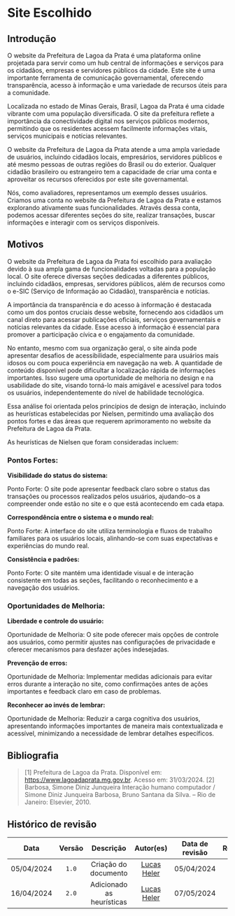 # Site Escolhido

## Introdução

O website da Prefeitura de Lagoa da Prata é uma plataforma online projetada para servir como um hub central de informações e serviços para os cidadãos, empresas e servidores públicos da cidade. Este site é uma importante ferramenta de comunicação governamental, oferecendo transparência, acesso à informação e uma variedade de recursos úteis para a comunidade.

Localizada no estado de Minas Gerais, Brasil, Lagoa da Prata é uma cidade vibrante com uma população diversificada. O site da prefeitura reflete a importância da conectividade digital nos serviços públicos modernos, permitindo que os residentes acessem facilmente informações vitais, serviços municipais e notícias relevantes.

O website da Prefeitura de Lagoa da Prata atende a uma ampla variedade de usuários, incluindo cidadãos locais, empresários, servidores públicos e até mesmo pessoas de outras regiões do Brasil ou do exterior. Qualquer cidadão brasileiro ou estrangeiro tem a capacidade de criar uma conta e aproveitar os recursos oferecidos por este site governamental.

Nós, como avaliadores, representamos um exemplo desses usuários. Criamos uma conta no website da Prefeitura de Lagoa da Prata e estamos explorando ativamente suas funcionalidades. Através dessa conta, podemos acessar diferentes seções do site, realizar transações, buscar informações e interagir com os serviços disponíveis.

## Motivos

O website da Prefeitura de Lagoa da Prata foi escolhido para avaliação devido à sua ampla gama de funcionalidades voltadas para a população local. O site oferece diversas seções dedicadas a diferentes públicos, incluindo cidadãos, empresas, servidores públicos, além de recursos como o e-SIC (Serviço de Informação ao Cidadão), transparência e notícias.

A importância da transparência e do acesso à informação é destacada como um dos pontos cruciais desse website, fornecendo aos cidadãos um canal direto para acessar publicações oficiais, serviços governamentais e notícias relevantes da cidade. Esse acesso à informação é essencial para promover a participação cívica e o engajamento da comunidade.

No entanto, mesmo com sua organização geral, o site ainda pode apresentar desafios de acessibilidade, especialmente para usuários mais idosos ou com pouca experiência em navegação na web. A quantidade de conteúdo disponível pode dificultar a localização rápida de informações importantes. Isso sugere uma oportunidade de melhoria no design e na usabilidade do site, visando torná-lo mais amigável e acessível para todos os usuários, independentemente do nível de habilidade tecnológica.

Essa análise foi orientada pelos princípios de design de interação, incluindo as heurísticas estabelecidas por Nielsen, permitindo uma avaliação dos pontos fortes e das áreas que requerem aprimoramento no website da Prefeitura de Lagoa da Prata.

As heurísticas de Nielsen que foram consideradas incluem:

### Pontos Fortes:
**Visibilidade do status do sistema:**

Ponto Forte: O site pode apresentar feedback claro sobre o status das transações ou processos realizados pelos usuários, ajudando-os a compreender onde estão no site e o que está acontecendo em cada etapa.

**Correspondência entre o sistema e o mundo real:**

Ponto Forte: A interface do site utiliza terminologia e fluxos de trabalho familiares para os usuários locais, alinhando-se com suas expectativas e experiências do mundo real.

**Consistência e padrões:**

Ponto Forte: O site mantém uma identidade visual e de interação consistente em todas as seções, facilitando o reconhecimento e a navegação dos usuários.

### Oportunidades de Melhoria:
**Liberdade e controle do usuário:**

Oportunidade de Melhoria: O site pode oferecer mais opções de controle aos usuários, como permitir ajustes nas configurações de privacidade e oferecer mecanismos para desfazer ações indesejadas.

**Prevenção de erros:**

Oportunidade de Melhoria: Implementar medidas adicionais para evitar erros durante a interação no site, como confirmações antes de ações importantes e feedback claro em caso de problemas.

**Reconhecer ao invés de lembrar:**

Oportunidade de Melhoria: Reduzir a carga cognitiva dos usuários, apresentando informações importantes de maneira mais contextualizada e acessível, minimizando a necessidade de lembrar detalhes específicos.

## Bibliografia

> [1] Prefeitura de Lagoa da Prata. Disponível em: https://www.lagoadaprata.mg.gov.br. Acesso em: 31/03/2024.
> [2] Barbosa, Simone Diniz Junqueira Interação humano computador / Simone Diniz Junqueira Barbosa, Bruno Santana da Silva. – Rio de Janeiro: Elsevier, 2010.

## Histórico de revisão

|    Data    | Versão |      Descrição       |               Autor(es)               | Data de revisão |                 Revisor(es)                 |
| :--------: | :----: | :------------------: | :-----------------------------------: | :-------------: | :-----------------------------------------: |
| 05/04/2024 | `1.0`  | Criação do documento | [Lucas Heler](https://github.com/Akaeboshi) |   05/04/2024    | [Pedro Lucas](https://github.com/lucasdray) |
| 16/04/2024 | `2.0`  | Adicionado as heurísticas | [Lucas Heler](https://github.com/Akaeboshi) | 07/05/2024 | [Lucas Meireles](https://github.com/Katuner)|
